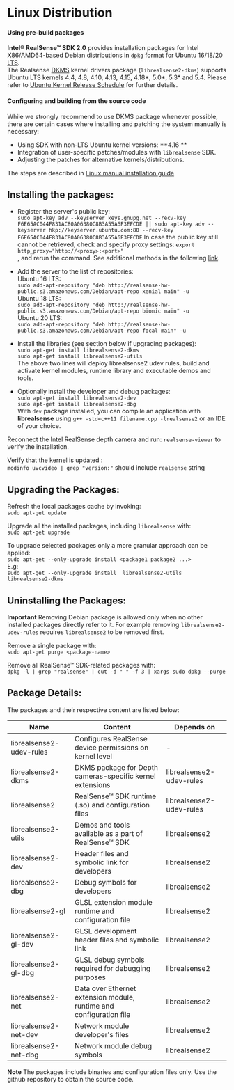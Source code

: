 # Linux Distribution

#### Using pre-build packages
**Intel® RealSense™ SDK 2.0** provides installation packages for Intel X86/AMD64-based Debian distributions in [`dpkg`](https://en.wikipedia.org/wiki/Dpkg) format for Ubuntu 16/18/20 [LTS](https://wiki.ubuntu.com/LTS).    
The Realsense [DKMS](https://en.wikipedia.org/wiki/Dynamic_Kernel_Module_Support) kernel drivers package (`librealsense2-dkms`) supports Ubuntu LTS kernels 4.4, 4.8, 4.10, 4.13, 4.15, 4.18*, 5.0*, 5.3* and 5.4. Please refer to [Ubuntu Kernel Release Schedule](https://wiki.ubuntu.com/Kernel/Support) for further details.

#### Configuring and building from the source code
While we strongly recommend to use DKMS package whenever possible, there are certain cases where installing and patching the system manually is necessary:
 - Using SDK with non-LTS Ubuntu kernel versions: **4.16 **
 - Integration of user-specific patches/modules with `librealsense` SDK.
 - Adjusting the patches for alternative kernels/distributions.

The steps are described in [Linux manual installation guide](./installation.md)


## Installing the packages:
- Register the server's public key:  
`sudo apt-key adv --keyserver keys.gnupg.net --recv-key F6E65AC044F831AC80A06380C8B3A55A6F3EFCDE || sudo apt-key adv --keyserver hkp://keyserver.ubuntu.com:80 --recv-key F6E65AC044F831AC80A06380C8B3A55A6F3EFCDE`
In case the public key still cannot be retrieved, check and specify proxy settings: `export http_proxy="http://<proxy>:<port>"`  
, and rerun the command. See additional methods in the following [link](https://unix.stackexchange.com/questions/361213/unable-to-add-gpg-key-with-apt-key-behind-a-proxy).  

- Add the server to the list of repositories:  
  Ubuntu 16 LTS:  
`sudo add-apt-repository "deb http://realsense-hw-public.s3.amazonaws.com/Debian/apt-repo xenial main" -u`  
  Ubuntu 18 LTS:  
`sudo add-apt-repository "deb http://realsense-hw-public.s3.amazonaws.com/Debian/apt-repo bionic main" -u`  
  Ubuntu 20 LTS:  
`sudo add-apt-repository "deb http://realsense-hw-public.s3.amazonaws.com/Debian/apt-repo focal main" -u`

- Install the libraries (see section below if upgrading packages):  
  `sudo apt-get install librealsense2-dkms`  
  `sudo apt-get install librealsense2-utils`  
  The above two lines will deploy librealsense2 udev rules, build and activate kernel modules, runtime library and executable demos and tools.  

- Optionally install the developer and debug packages:  
  `sudo apt-get install librealsense2-dev`  
  `sudo apt-get install librealsense2-dbg`  
  With `dev` package installed, you can compile an application with **librealsense** using `g++ -std=c++11 filename.cpp -lrealsense2` or an IDE of your choice.

Reconnect the Intel RealSense depth camera and run: `realsense-viewer` to verify the installation.

Verify that the kernel is updated :    
`modinfo uvcvideo | grep "version:"` should include `realsense` string

## Upgrading the Packages:
Refresh the local packages cache by invoking:  
  `sudo apt-get update`  

Upgrade all the installed packages, including `librealsense` with:  
  `sudo apt-get upgrade`

To upgrade selected packages only a more granular approach can be applied:  
  `sudo apt-get --only-upgrade install <package1 package2 ...>`  
  E.g:   
  `sudo apt-get --only-upgrade install  librealsense2-utils librealsense2-dkms`  

## Uninstalling the Packages:
**Important** Removing Debian package is allowed only when no other installed packages directly refer to it. For example removing `librealsense2-udev-rules` requires `librealsense2` to be removed first.

Remove a single package with:   
  `sudo apt-get purge <package-name>`  

Remove all RealSense™ SDK-related packages with:   
  `dpkg -l | grep "realsense" | cut -d " " -f 3 | xargs sudo dpkg --purge`  

## Package Details:
The packages and their respective content are listed below:  

Name    |      Content   | Depends on |
-------- | ------------ | ---------------- |
librealsense2-udev-rules | Configures RealSense device permissions on kernel level  | -
librealsense2-dkms | DKMS package for Depth cameras-specific kernel extensions | librealsense2-udev-rules
librealsense2 | RealSense™ SDK runtime (.so) and configuration files | librealsense2-udev-rules
librealsense2-utils | Demos and tools available as a part of RealSense™ SDK | librealsense2
librealsense2-dev | Header files and symbolic link for developers | librealsense2
librealsense2-dbg | Debug symbols for developers  | librealsense2
librealsense2-gl | GLSL extension module runtime and configuration file | librealsense2
librealsense2-gl-dev | GLSL development header files and symbolic link | librealsense2
librealsense2-gl-dbg | GLSL debug symbols required for debugging purposes | librealsense2
librealsense2-net | Data over Ethernet extension module, runtime and configuration file | librealsense2 
librealsense2-net-dev | Network module developer's files | librealsense2 
librealsense2-net-dbg | Network module debug symbols | librealsense2

**Note** The packages include binaries and configuration files only.
Use the github repository to obtain the source code.
